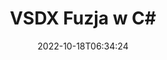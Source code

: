 ---
############################# Static ############################
layout: "auto-gen-merge"
date: 2022-10-18T06:34:24
draft: false
otherformats: dot dotm dotx epub html mht mhtml odp ods odt one otp ott pdf pps ppsx

############################# Head ############################
head_title: "Scal VSDX pliki w C# | VSDX Połączenie"
head_description: "Połącz wiele plików VSDX w jeden plik za pomocą interfejsu API łączenia dokumentów C# .NET. Scal określone strony lub zakresy stron z różnych dokumentów w jeden dokument."

############################# Header ############################
title: "VSDX Fuzja w C#"
description: "Połącz VSDX z kilkoma wierszami kodu .NET."
bg_image: "https://cms.admin.containerize.com/templates/aspose/App_Themes/V3/images/bg/header1.png"
bg_overlay: false
button:
    enable: true
    icon: "fas fa-arrow-down"
    label: "Pobierz darmową wersję próbną"
    link: "https://downloads.groupdocs.com/merger/net"

############################# SubMenu ############################
submenu:
    enable: true

    left:
        img_alt: "GroupDocs.Merger for .NET"
        image: "https://cms.admin.containerize.com/templates/groupdocs/images/product-logos/90x90-noborder/groupdocs-merger-net.png"
        product: "GroupDocs.Merger"
        platform: ".NET"

    middle:
        button:

            # button loop
            - link: "https://apireference.groupdocs.com/merger/net"
              text: "Dokumentacja API"

            # button loop
            - link: "https://github.com/groupdocs-merger"
              text: "Przykłady kodu"

            # button loop
            - link: "https://products.groupdocs.app/merger/family"
              text: "Prezentacje na żywo"

            # button loop
            - link: "https://purchase.groupdocs.com/pricing/merger/net"
              text: "cennik"

    right:
        link_download: "https://downloads.groupdocs.com/merger"
        link_learn: "https://docs.groupdocs.com/merger/net"
        link_buy: "https://purchase.groupdocs.com"

############################# About ############################
about:
    enable: true
    title: "Informacje o interfejsie API GroupDocs.Merger for .NET"
    content: |
        [GroupDocs.Merger for .NET](/pl/merger/net/) zapewnia wygodne rozwiązanie do scalania wielu plików PDF, pakietu Microsoft Office (Word, Excel, PowerPoint, OneNote), OpenDocument, HTML, obrazów i wiele innych dokumentów w jednym pliku w aplikacjach .NET. GroupDocs.Merger zaoszczędzi Ci wiele wysiłku, ponieważ możesz łączyć dokumenty VSDX - nie ma potrzeby instalowania żadnego oprogramowania innych firm, aplikacji komputerowych ani wtyczek. Teraz nie musisz tracić czasu i ręcznie scalać pliki! Misją GroupDocs jest zapewnienie najwyższej jakości i uproszczenie przepływów pracy przy przetwarzaniu dokumentów.
        
        GroupDocs.Merger API to właściwy wybór dla rozwiązań korporacyjnych, które potrzebują funkcji scalania plików. Te interfejsy API są dobrze obsługiwane we wszystkich głównych systemach operacyjnych i platformach, w tym .NET Framework, .NET Standard, .NET Core, Mono.

############################# Steps ############################
steps:
    enable: true
    title_left: "Jak połączyć wiele plików VSDX"
    content_left: |
        [GroupDocs.Merger for .NET](/pl/merger/net/) ułatwia programistom .NET scalanie dwóch lub więcej plików VSDX w ich aplikacjach przez zaimplementowanie kilka prostych kroków.
        
        * Utwórz nową instancję **Merger** i przekaż ścieżkę dokumentu źródłowego jako parametr konstruktora.
        * Wywołaj **Join** klasy **Merger** i przekaż drugą ścieżkę dokumentu źródłowego.
        * Wywołaj **Save** klasy **Merger**, aby zapisać scalony dokument.

    title_right: "wymagania systemowe"
    content_right: |
        Interfejsy API GroupDocs.Merger for .NET są obsługiwane na wszystkich głównych platformach i systemach operacyjnych. Przed wykonaniem poniższego kodu upewnij się, że masz zainstalowane w systemie następujące wymagania wstępne.

        * Systemy operacyjne: Microsoft Windows, Linux, MacOS
        * Środowiska programistyczne: Visual Studio, Xamarin, MonoDevelop
        * Ramy: .NET Framework, .NET Standard, .NET Core, Mono
        * Pobierz najnowszą wersję GroupDocs.Merger for .NET z [NuGet](https://www.nuget.org/packages/groupdocs.merger)
         
    code: |
     {{% merger/additional-styles %}}
     {{< merger/code-merger title="Jak scalić pliki VSDX przy użyciu przykładowego kodu C#">}}

        ```csharp    
        // Scal pliki VSDX za pomocą GroupDocs.Merger API
        // Utwórz wystąpienie połączenia z wejściowym dokumentem VSDX
        using (Merger merger = new Merger("input1.vsdx"))
          {
            // Wywołaj metodę Join instancji klasy Merger i przekaż drugą ścieżkę dokumentu źródłowego
            merger.Join("input2.vsdx");
    
            // Wywołaj metodę Save instancji klasy Merger, aby zapisać scalony dokument
            merger.Save("merged-file.vsdx");
          }
        ```
     {{< /merger/code-merger >}}

############################# Demos ############################
demos:
    enable: true
    title: "Prezentacje na żywo — aplikacja online do łączenia dokumentów"
    content: |
       Scal teraz więcej niż jeden plik VSDX, odwiedzając witrynę [GroupDocs.Merger Live Demos](https://products.groupdocs.app/merger/vsdx).
       Demo na żywo ma następujące zalety.
        
############################# About Formats ############################
about_formats:
    enable: true

############################# More Formats ############################
more_formats:
    enable: true
    title: "Scalanie innych formatów dokumentów"
    content: |
        .NET interfejs API łączenia dokumentów dla formatów plików i obrazów. Połącz ze sobą niektóre popularne formaty dokumentów, jak podano poniżej.

############################# Back to top ###############################
back_to_top:
    enable: true
---